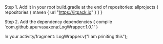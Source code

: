 
Step 1. Add it in your root build.gradle at the end of repositories:
	allprojects {
		repositories {
			maven { url "https://jitpack.io" }
		}
	}
	
Step 2. Add the dependency
	dependencies {
	        compile 'com.github.apurvasaxena:LogWrapper:1.0.1'
	}


In your activity/fragment:
LogWrapper.v("I am priniting this");
